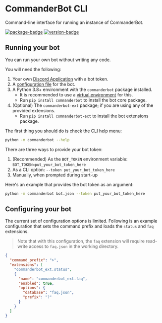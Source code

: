 # CommanderBot CLI

Command-line interface for running an instance of CommanderBot.

[![package-badge]](https://pypi.python.org/pypi/commanderbot/)
[![version-badge]](https://pypi.python.org/pypi/commanderbot/)

## Running your bot

You can run your own bot without writing any code.

You will need the following:

1. Your own [Discord Application](https://discordapp.com/developers/applications) with a bot token.
2. A [configuration file](#configuring-your-bot) for the bot.
3. A Python 3.8+ environment with the `commanderbot` package installed.
   - It is recommended to use a [virtual environment](https://docs.python.org/3/tutorial/venv.html) for this.
   - Run `pip install commanderbot` to install the bot core package.
4. (Optional) The `commanderbot-ext` package; if you are using any of the provided extensions.
   - Run `pip install commanderbot-ext` to install the bot extensions package.

The first thing you should do is check the CLI help menu:

```bash
python -m commanderbot --help
```

There are three ways to provide your bot token:

1. (Recommended) As the `BOT_TOKEN` environment variable: `BOT_TOKEN=put_your_bot_token_here`
2. As a CLI option: `--token put_your_bot_token_here`
3. Manually, when prompted during start-up

Here's an example that provides the bot token as an argument:

```bash
python -m commanderbot bot.json --token put_your_bot_token_here
```

## Configuring your bot

The current set of configuration options is limited. Following is an example configuration that sets the command prefix and loads the `status` and `faq` extensions.

> Note that with this configuration, the `faq` extension will require read-write access to `faq.json` in the working directory.

```json
{
  "command_prefix": ">",
  "extensions": [
    "commanderbot_ext.status",
    {
      "name": "commanderbot_ext.faq",
      "enabled": true,
      "options": {
        "database": "faq.json",
        "prefix": "?"
      }
    }
  ]
}
```

[package-badge]: https://img.shields.io/pypi/v/commanderbot.svg
[version-badge]: https://img.shields.io/pypi/pyversions/commanderbot.svg

